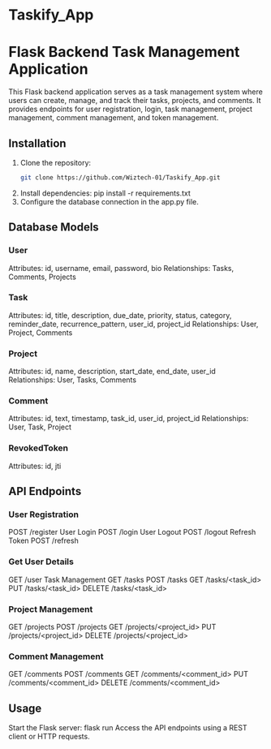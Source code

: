 # Taskify_App

# Flask Backend Task Management Application

This Flask backend application serves as a task management system where users can create, manage, and track their tasks, projects, and comments. It provides endpoints for user registration, login, task management, project management, comment management, and token management.

## Installation

1. Clone the repository:
   ```bash
   git clone https://github.com/Wiztech-01/Taskify_App.git

2. Install dependencies: pip install -r requirements.txt
3. Configure the database connection in the app.py file.

## Database Models

### User
Attributes: id, username, email, password, bio
Relationships: Tasks, Comments, Projects
### Task
Attributes: id, title, description, due_date, priority, status, category, reminder_date, recurrence_pattern, user_id, project_id
Relationships: User, Project, Comments
### Project
Attributes: id, name, description, start_date, end_date, user_id
Relationships: User, Tasks, Comments
### Comment
Attributes: id, text, timestamp, task_id, user_id, project_id
Relationships: User, Task, Project
### RevokedToken
Attributes: id, jti

## API Endpoints

### User Registration
POST /register
User Login
POST /login
User Logout
POST /logout
Refresh Token
POST /refresh

### Get User Details
GET /user
Task Management
GET /tasks
POST /tasks
GET /tasks/<task_id>
PUT /tasks/<task_id>
DELETE /tasks/<task_id>

### Project Management
GET /projects
POST /projects
GET /projects/<project_id>
PUT /projects/<project_id>
DELETE /projects/<project_id>

### Comment Management
GET /comments
POST /comments
GET /comments/<comment_id>
PUT /comments/<comment_id>
DELETE /comments/<comment_id>

## Usage
Start the Flask server: flask run
Access the API endpoints using a REST client or HTTP requests.
